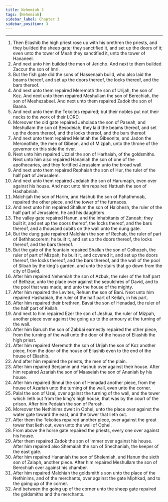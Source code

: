 ```yaml
---
title: Nehemiah 3
tags: [Nehemiah]
sidebar_label: Chapter 3
sidebar_position: 3
---
```


---
1. Then Eliashib the high priest rose up with his brethren the priests, and they builded the sheep gate; they sanctified it, and set up the doors of it; even unto the tower of Meah they sanctified it, unto the tower of Hananeel.
2. And next unto him builded the men of Jericho. And next to them builded Zaccur the son of Imri.
3. But the fish gate did the sons of Hassenaah build, who also laid the beams thereof, and set up the doors thereof, the locks thereof, and the bars thereof.
4. And next unto them repaired Meremoth the son of Urijah, the son of Koz. And next unto them repaired Meshullam the son of Berechiah, the son of Meshezabeel. And next unto them repaired Zadok the son of Baana.
5. And next unto them the Tekoites repaired; but their nobles put not their necks to the work of their LORD.
6. Moreover the old gate repaired Jehoiada the son of Paseah, and Meshullam the son of Besodeiah; they laid the beams thereof, and set up the doors thereof, and the locks thereof, and the bars thereof.
7. And next unto them repaired Melatiah the Gibeonite, and Jadon the Meronothite, the men of Gibeon, and of Mizpah, unto the throne of the governor on this side the river.
8. Next unto him repaired Uzziel the son of Harhaiah, of the goldsmiths. Next unto him also repaired Hananiah the son of one of the apothecaries, and they fortified Jerusalem unto the broad wall.
9. And next unto them repaired Rephaiah the son of Hur, the ruler of the half part of Jerusalem.
10. And next unto them repaired Jedaiah the son of Harumaph, even over against his house. And next unto him repaired Hattush the son of Hashabniah.
11. Malchijah the son of Harim, and Hashub the son of Pahathmoab, repaired the other piece, and the tower of the furnaces.
12. And next unto him repaired Shallum the son of Halohesh, the ruler of the half part of Jerusalem, he and his daughters.
13. The valley gate repaired Hanun, and the inhabitants of Zanoah; they built it, and set up the doors thereof, the locks thereof, and the bars thereof, and a thousand cubits on the wall unto the dung gate.
14. But the dung gate repaired Malchiah the son of Rechab, the ruler of part of Bethhaccerem; he built it, and set up the doors thereof, the locks thereof, and the bars thereof.
15. But the gate of the fountain repaired Shallun the son of Colhozeh, the ruler of part of Mizpah; he built it, and covered it, and set up the doors thereof, the locks thereof, and the bars thereof, and the wall of the pool of Siloah by the king's garden, and unto the stairs that go down from the city of David.
16. After him repaired Nehemiah the son of Azbuk, the ruler of the half part of Bethzur, unto the place over against the sepulchres of David, and to the pool that was made, and unto the house of the mighty.
17. After him repaired the Levites, Rehum the son of Bani. Next unto him repaired Hashabiah, the ruler of the half part of Keilah, in his part.
18. After him repaired their brethren, Bavai the son of Henadad, the ruler of the half part of Keilah.
19. And next to him repaired Ezer the son of Jeshua, the ruler of Mizpah, another piece over against the going up to the armoury at the turning of the wall.
20. After him Baruch the son of Zabbai earnestly repaired the other piece, from the turning of the wall unto the door of the house of Eliashib the high priest.
21. After him repaired Meremoth the son of Urijah the son of Koz another piece, from the door of the house of Eliashib even to the end of the house of Eliashib.
22. And after him repaired the priests, the men of the plain.
23. After him repaired Benjamin and Hashub over against their house. After him repaired Azariah the son of Maaseiah the son of Ananiah by his house.
24. After him repaired Binnui the son of Henadad another piece, from the house of Azariah unto the turning of the wall, even unto the corner.
25. Palal the son of Uzai, over against the turning of the wall, and the tower which lieth out from the king's high house, that was by the court of the prison. After him Pedaiah the son of Parosh.
26. Moreover the Nethinims dwelt in Ophel, unto the place over against the water gate toward the east, and the tower that lieth out.
27. After them the Tekoites repaired another piece, over against the great tower that lieth out, even unto the wall of Ophel.
28. From above the horse gate repaired the priests, every one over against his house.
29. After them repaired Zadok the son of Immer over against his house. After him repaired also Shemaiah the son of Shechaniah, the keeper of the east gate.
30. After him repaired Hananiah the son of Shelemiah, and Hanun the sixth son of Zalaph, another piece. After him repaired Meshullam the son of Berechiah over against his chamber.
31. After him repaired Malchiah the goldsmith's son unto the place of the Nethinims, and of the merchants, over against the gate Miphkad, and to the going up of the corner.
32. And between the going up of the corner unto the sheep gate repaired the goldsmiths and the merchants.